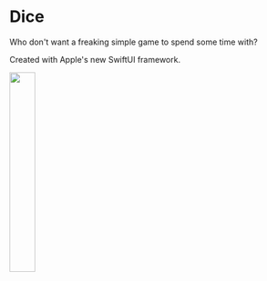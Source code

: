 # Dice
Who don't want a freaking simple game to spend some time with?

Created with Apple's new SwiftUI framework.

<img src="Documentation/1.gif" align="center" width="30%"></img>

